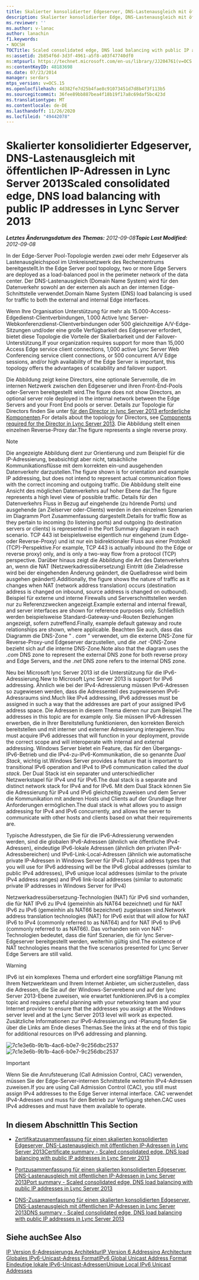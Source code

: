 ```yaml
---
title: Skalierter konsolidierter Edgeserver, DNS-Lastenausgleich mit öffentlichen IP-Adressen
description: Skalierter konsolidierter Edge, DNS-Lastenausgleich mit öffentlichen IP-Adressen.
ms.reviewer: ''
ms.author: v-lanac
author: lanachin
f1.keywords:
- NOCSH
TOCTitle: Scaled consolidated edge, DNS load balancing with public IP addresses
ms:assetid: 2b854f6d-3d3f-4961-a5f8-a03f47740df0
ms:mtpsurl: https://technet.microsoft.com/en-us/library/JJ204761(v=OCS.15)
ms:contentKeyID: 48183698
ms.date: 07/23/2014
manager: serdars
mtps_version: v=OCS.15
ms.openlocfilehash: 4d382fe7d25b4fae8c91073451d7d8b4f3f113b5
ms.sourcegitcommit: 36fee89bb887bea4f18b19f17a8c69daf5bc423d
ms.translationtype: MT
ms.contentlocale: de-DE
ms.lasthandoff: 11/26/2020
ms.locfileid: "49442078"
---
```

# <a name="scaled-consolidated-edge-dns-load-balancing-with-public-ip-addresses-in-lync-server-2013"></a><span data-ttu-id="d8db2-103">Skalierter konsolidierter Edgeserver, DNS-Lastenausgleich mit öffentlichen IP-Adressen in Lync Server 2013</span><span class="sxs-lookup"><span data-stu-id="d8db2-103">Scaled consolidated edge, DNS load balancing with public IP addresses in Lync Server 2013</span></span>

<div data-xmlns="http://www.w3.org/1999/xhtml">

<div class="topic" data-xmlns="http://www.w3.org/1999/xhtml" data-msxsl="urn:schemas-microsoft-com:xslt" data-cs="https://msdn.microsoft.com/">

<div data-asp="https://msdn2.microsoft.com/asp">



</div>

<div id="mainSection">

<div id="mainBody"><span data-ttu-id="d8db2-104">

<span> </span></span><span class="sxs-lookup"><span data-stu-id="d8db2-104">

<span> </span></span></span>

<span data-ttu-id="d8db2-105">_**Letztes Änderungsdatum des Themas:** 2012-09-08_</span><span class="sxs-lookup"><span data-stu-id="d8db2-105">_**Topic Last Modified:** 2012-09-08_</span></span>

<span data-ttu-id="d8db2-106">In der Edge-Server Pool-Topologie werden zwei oder mehr Edgeserver als Lastenausgleichspool im Umkreisnetzwerk des Rechenzentrums bereitgestellt.</span><span class="sxs-lookup"><span data-stu-id="d8db2-106">In the Edge Server pool topology, two or more Edge Servers are deployed as a load-balanced pool in the perimeter network of the data center.</span></span> <span data-ttu-id="d8db2-107">Der DNS-Lastenausgleich (Domain Name System) wird für den Datenverkehr sowohl an der externen als auch an der internen Edge-Schnittstelle verwendet.</span><span class="sxs-lookup"><span data-stu-id="d8db2-107">Domain Name System (DNS) load balancing is used for traffic to both the external and internal Edge interfaces.</span></span>

<span data-ttu-id="d8db2-108">Wenn Ihre Organisation Unterstützung für mehr als 15.000-Access-Edgedienst-Clientverbindungen, 1.000 Active lync Server-Webkonferenzdienst-Clientverbindungen oder 500 gleichzeitige A/V-Edge-Sitzungen und/oder eine große Verfügbarkeit des Edgeserver erfordert, bietet diese Topologie die Vorteile der Skalierbarkeit und der Failover-Unterstützung.</span><span class="sxs-lookup"><span data-stu-id="d8db2-108">If your organization requires support for more than 15,000 Access Edge service client connections, 1,000 active Lync Server Web Conferencing service client connections, or 500 concurrent A/V Edge sessions, and/or high availability of the Edge Server is important, this topology offers the advantages of scalability and failover support.</span></span>

<span data-ttu-id="d8db2-109">Die Abbildung zeigt keine Directors, eine optionale Serverrolle, die im internen Netzwerk zwischen den Edgeserver und ihren Front-End-Pools oder-Servern bereitgestellt wird.</span><span class="sxs-lookup"><span data-stu-id="d8db2-109">The figure does not show Directors, an optional server role deployed in the internal network between the Edge Servers and your Front End pools or server.</span></span> <span data-ttu-id="d8db2-110">Details zur Topologie für Directors finden Sie unter [für den Director in lync Server 2013 erforderliche Komponenten](lync-server-2013-components-required-for-the-director.md).</span><span class="sxs-lookup"><span data-stu-id="d8db2-110">For details about the topology for Directors, see [Components required for the Director in Lync Server 2013](lync-server-2013-components-required-for-the-director.md).</span></span> <span data-ttu-id="d8db2-111">Die Abbildung stellt einen einzelnen Reverse-Proxy dar.</span><span class="sxs-lookup"><span data-stu-id="d8db2-111">The figure represents a single reverse proxy.</span></span>

<div>


> [!NOTE]
> <span data-ttu-id="d8db2-112">Die angezeigte Abbildung dient zur Orientierung und zum Beispiel für die IP-Adressierung, beabsichtigt aber nicht, tatsächliche Kommunikationsflüsse mit dem korrekten ein-und ausgehenden Datenverkehr darzustellen.</span><span class="sxs-lookup"><span data-stu-id="d8db2-112">The figure shown is for orientation and example IP addressing, but does not intend to represent actual communication flows with the correct incoming and outgoing traffic.</span></span> <span data-ttu-id="d8db2-113">Die Abbildung stellt eine Ansicht des möglichen Datenverkehrs auf hoher Ebene dar.</span><span class="sxs-lookup"><span data-stu-id="d8db2-113">The figure represents a high level view of possible traffic.</span></span> <span data-ttu-id="d8db2-114">Details für den Datenverkehrs Fluss in Bezug auf eingehende (zu hörende Ports) und ausgehende (an Zielserver oder-Clients) werden in den einzelnen Szenarien im Diagramm Port Zusammenfassung dargestellt.</span><span class="sxs-lookup"><span data-stu-id="d8db2-114">Details for traffic flow as they pertain to incoming (to listening ports) and outgoing (to destination servers or clients) is represented in the Port Summary diagram in each scenario.</span></span> <span data-ttu-id="d8db2-115">TCP 443 ist beispielsweise eigentlich nur eingehend (zum Edge-oder Reverse-Proxy) und ist nur ein bidirektionaler Fluss aus einer Protokoll (TCP)-Perspektive.</span><span class="sxs-lookup"><span data-stu-id="d8db2-115">For example, TCP 443 is actually inbound (to the Edge or reverse proxy) only, and is only a two-way flow from a protocol (TCP) perspective.</span></span> <span data-ttu-id="d8db2-116">Darüber hinaus zeigt die Abbildung die Art des Datenverkehrs an, wenn die NAT (Netzwerkadressübersetzung) Eintritt (die Zieladresse wird bei der eingehenden Änderung geändert, die Quelladresse wird beim ausgehen geändert).</span><span class="sxs-lookup"><span data-stu-id="d8db2-116">Additionally, the figure shows the nature of traffic as it changes when NAT (network address translation) occurs (destination address is changed on inbound, source address is changed on outbound).</span></span> <span data-ttu-id="d8db2-117">Beispiel für externe und interne Firewalls und Serverschnittstellen werden nur zu Referenzzwecken angezeigt.</span><span class="sxs-lookup"><span data-stu-id="d8db2-117">Example external and internal firewall, and server interfaces are shown for reference purposes only.</span></span> <span data-ttu-id="d8db2-118">Schließlich werden beispielsweise Standard-Gateway-und-Routen Beziehungen angezeigt, sofern zutreffend.</span><span class="sxs-lookup"><span data-stu-id="d8db2-118">Finally, example default gateway and route relationships are shown, where applicable.</span></span> <span data-ttu-id="d8db2-119">Beachten Sie auch, dass das Diagramm die DNS-Zone " <EM>. com</EM> " verwendet, um die externe DNS-Zone für Reverse-Proxy-und Edgeserver darzustellen, und die <EM>.net</EM> -DNS-Zone bezieht sich auf die interne DNS-Zone.</span><span class="sxs-lookup"><span data-stu-id="d8db2-119">Note also that the diagram uses the <EM>.com</EM> DNS zone to represent the external DNS zone for both reverse proxy and Edge Servers, and the <EM>.net</EM> DNS zone refers to the internal DNS zone.</span></span>



</div>

<span data-ttu-id="d8db2-120">Neu bei Microsoft lync Server 2013 ist die Unterstützung für die IPv6-Adressierung.</span><span class="sxs-lookup"><span data-stu-id="d8db2-120">New to Microsoft Lync Server 2013 is support for IPv6 addressing.</span></span> <span data-ttu-id="d8db2-121">Ähnlich wie bei der IPv4-Adressierung müssen IPv6-Adressen so zugewiesen werden, dass die Adressenteil des zugewiesenen IPv6-Adressraums sind.</span><span class="sxs-lookup"><span data-stu-id="d8db2-121">Much like IPv4 addressing, IPv6 addresses must be assigned in such a way that the addresses are part of your assigned IPv6 address space.</span></span> <span data-ttu-id="d8db2-122">Die Adressen in diesem Thema dienen nur zum Beispiel.</span><span class="sxs-lookup"><span data-stu-id="d8db2-122">The addresses in this topic are for example only.</span></span> <span data-ttu-id="d8db2-123">Sie müssen IPv6-Adressen erwerben, die in Ihrer Bereitstellung funktionieren, den korrekten Bereich bereitstellen und mit interner und externer Adressierung interagieren.</span><span class="sxs-lookup"><span data-stu-id="d8db2-123">You must acquire IPv6 addresses that will function in your deployment, provide the correct scope and will interoperate with internal and external addressing.</span></span> <span data-ttu-id="d8db2-124">Windows Server bietet ein Feature, das für den Übergangs-IPv6-Betrieb und die IPv4-zu-IPv6-Kommunikation, die so genannte *Dual Stack*, wichtig ist.</span><span class="sxs-lookup"><span data-stu-id="d8db2-124">Windows Server provides a feature that is important to transitional IPv6 operation and IPv4 to IPv6 communication called the *dual stack*.</span></span> <span data-ttu-id="d8db2-125">Der Dual Stack ist ein separater und unterschiedlicher Netzwerkstapel für IPv4 und für IPv6.</span><span class="sxs-lookup"><span data-stu-id="d8db2-125">The dual stack is a separate and distinct network stack for IPv4 and for IPv6.</span></span> <span data-ttu-id="d8db2-126">Mit dem Dual Stack können Sie die Adressierung für IPv4 und IPv6 gleichzeitig zuweisen und dem Server die Kommunikation mit anderen Hosts und Clients auf der Grundlage Ihrer Anforderungen ermöglichen.</span><span class="sxs-lookup"><span data-stu-id="d8db2-126">The dual stack is what allows you to assign addressing for IPv4 and IPv6 concurrently, and allows the server to communicate with other hosts and clients based on what their requirements are.</span></span>

<span data-ttu-id="d8db2-127">Typische Adresstypen, die Sie für die IPv6-Adressierung verwenden werden, sind die globalen IPv6-Adressen (ähnlich wie öffentliche IPv4-Adressen), eindeutige IPv6-lokale Adressen (ähnlich den privaten IPv4-Adressbereichen) und IPv6-Link-Local-Adressen (ähnlich wie automatische private IP-Adressen in Windows Server für IPv4).</span><span class="sxs-lookup"><span data-stu-id="d8db2-127">Typical address types that you will use for IPv6 addressing will be the IPv6 global addresses (similar to public IPv4 addresses), IPv6 unique local addresses (similar to the private IPv4 address ranges) and IPv6 link-local addresses (similar to automatic private IP addresses in Windows Server for IPv4)</span></span>

<span data-ttu-id="d8db2-128">Netzwerkadressübersetzung-Technologien (NAT) für IPv6 sind vorhanden, die für NAT IPv6 zu IPv4 (gemeinhin als NAT64 bezeichnet) und für NAT IPv6 zu IPv6 (gemeinhin als NAT66 bezeichnet) zugelassen sind.</span><span class="sxs-lookup"><span data-stu-id="d8db2-128">Network address translation technologies (NAT) for IPv6 exist that will allow for NAT IPv6 to IPv4 (commonly referred to as NAT64) and for NAT IPv6 to IPv6 (commonly referred to as NAT66).</span></span> <span data-ttu-id="d8db2-129">Das vorhanden sein von NAT-Technologien bedeutet, dass die fünf Szenarien, die für lync Server-Edgeserver bereitgestellt werden, weiterhin gültig sind.</span><span class="sxs-lookup"><span data-stu-id="d8db2-129">The existence of NAT technologies means that the five scenarios presented for Lync Server Edge Servers are still valid.</span></span>

<div>


> [!WARNING]
> <span data-ttu-id="d8db2-130">IPv6 ist ein komplexes Thema und erfordert eine sorgfältige Planung mit Ihrem Netzwerkteam und Ihrem Internet Anbieter, um sicherzustellen, dass die Adressen, die Sie auf der Windows-Serverebene und auf der lync Server 2013-Ebene zuweisen, wie erwartet funktionieren.</span><span class="sxs-lookup"><span data-stu-id="d8db2-130">IPv6 is a complex topic and requires careful planning with your networking team and your Internet provider to ensure that the addresses you assign at the Windows server level and at the Lync Server 2013 level will work as expected.</span></span> <span data-ttu-id="d8db2-131">Zusätzliche Informationen zur IPv6-Adressierung und -Planung finden Sie über die Links am Ende dieses Themas.</span><span class="sxs-lookup"><span data-stu-id="d8db2-131">See the links at the end of this topic for additional resources on IPv6 addressing and planning.</span></span>



</div>

<span data-ttu-id="d8db2-132">![7c1e3e6b-9b1b-4ac6-b0e7-9c256dbc2537](images/JJ204761.7c1e3e6b-9b1b-4ac6-b0e7-9c256dbc2537(OCS.15).jpg "7c1e3e6b-9b1b-4ac6-b0e7-9c256dbc2537")</span><span class="sxs-lookup"><span data-stu-id="d8db2-132">![7c1e3e6b-9b1b-4ac6-b0e7-9c256dbc2537](images/JJ204761.7c1e3e6b-9b1b-4ac6-b0e7-9c256dbc2537(OCS.15).jpg "7c1e3e6b-9b1b-4ac6-b0e7-9c256dbc2537")</span></span>

<div>


> [!IMPORTANT]
> <span data-ttu-id="d8db2-133">Wenn Sie die Anrufsteuerung (Call Admission Control, CAC) verwenden, müssen Sie der Edge-Server-internen Schnittstelle weiterhin IPv4-Adressen zuweisen.</span><span class="sxs-lookup"><span data-stu-id="d8db2-133">If you are using Call Admission Control (CAC), you still must assign IPv4 addresses to the Edge Server internal interface.</span></span> <span data-ttu-id="d8db2-134">CAC verwendet IPv4-Adressen und muss für den Betrieb zur Verfügung stehen.</span><span class="sxs-lookup"><span data-stu-id="d8db2-134">CAC uses IPv4 addresses and must have them available to operate.</span></span>



</div>

<div>

## <a name="in-this-section"></a><span data-ttu-id="d8db2-135">In diesem Abschnitt</span><span class="sxs-lookup"><span data-stu-id="d8db2-135">In This Section</span></span>

  - [<span data-ttu-id="d8db2-136">Zertifikatzusammenfassung für einen skalierten konsolidierten Edgeserver, DNS-Lastenausgleich mit öffentlichen IP-Adressen in Lync Server 2013</span><span class="sxs-lookup"><span data-stu-id="d8db2-136">Certificate summary - Scaled consolidated edge, DNS load balancing with public IP addresses in Lync Server 2013</span></span>](lync-server-2013-certificate-summary-scaled-consolidated-edge-dns-load-balancing-with-public-ip-addresses.md)

  - [<span data-ttu-id="d8db2-137">Portzusammenfassung für einen skalierten konsolidierten Edgeserver, DNS-Lastenausgleich mit öffentlichen IP-Adressen in Lync Server 2013</span><span class="sxs-lookup"><span data-stu-id="d8db2-137">Port summary - Scaled consolidated edge, DNS load balancing with public IP addresses in Lync Server 2013</span></span>](lync-server-2013-port-summary-scaled-consolidated-edge-dns-load-balancing-with-public-ip-addresses.md)

  - [<span data-ttu-id="d8db2-138">DNS-Zusammenfassung für einen skalierten konsolidierten Edgeserver, DNS-Lastenausgleich mit öffentlichen IP-Adressen in Lync Server 2013</span><span class="sxs-lookup"><span data-stu-id="d8db2-138">DNS summary - Scaled consolidated edge, DNS load balancing with public IP addresses in Lync Server 2013</span></span>](lync-server-2013-dns-summary-scaled-consolidated-edge-dns-load-balancing-with-public-ip-addresses.md)

</div>

<div>

## <a name="see-also"></a><span data-ttu-id="d8db2-139">Siehe auch</span><span class="sxs-lookup"><span data-stu-id="d8db2-139">See Also</span></span>


[<span data-ttu-id="d8db2-140">IP Version 6-Adressierungs Architektur</span><span class="sxs-lookup"><span data-stu-id="d8db2-140">IP Version 6 Addressing Architecture</span></span>](https://tools.ietf.org/html/rfc4291)  
[<span data-ttu-id="d8db2-141">Globales IPv6-Unicast-Adress Format</span><span class="sxs-lookup"><span data-stu-id="d8db2-141">IPv6 Global Unicast Address Format</span></span>](https://tools.ietf.org/html/rfc3587)  
[<span data-ttu-id="d8db2-142">Eindeutige lokale IPv6-Unicast-Adressen</span><span class="sxs-lookup"><span data-stu-id="d8db2-142">Unique Local IPv6 Unicast Addresses</span></span>](https://tools.ietf.org/html/rfc4193)  
  

<span data-ttu-id="d8db2-143"></div>

</div>

<span> </span>

</div>

</div>

</span><span class="sxs-lookup"><span data-stu-id="d8db2-143"></div>

</div>

<span> </span>

</div>

</div>

</span></span></div>

